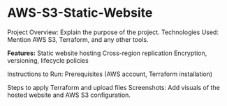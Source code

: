 # AWS-S3-Static-Website
Project Overview: Explain the purpose of the project.
Technologies Used: Mention AWS S3, Terraform, and any other tools.

**Features:**
Static website hosting
Cross-region replication
Encryption, versioning, lifecycle policies

Instructions to Run:
Prerequisites (AWS account, Terraform installation)

Steps to apply Terraform and upload files
Screenshots: Add visuals of the hosted website and AWS S3 configuration.
